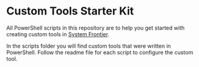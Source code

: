 # Custom Tools Starter Kit
All PowerShell scripts in this repository are to help you get started with creating custom tools in [System Frontier](https://systemfrontier.com/powershell/).

In the scripts folder you will find custom tools that were written in PowerShell.  Follow the readme file for each script to configure the custom tool.
